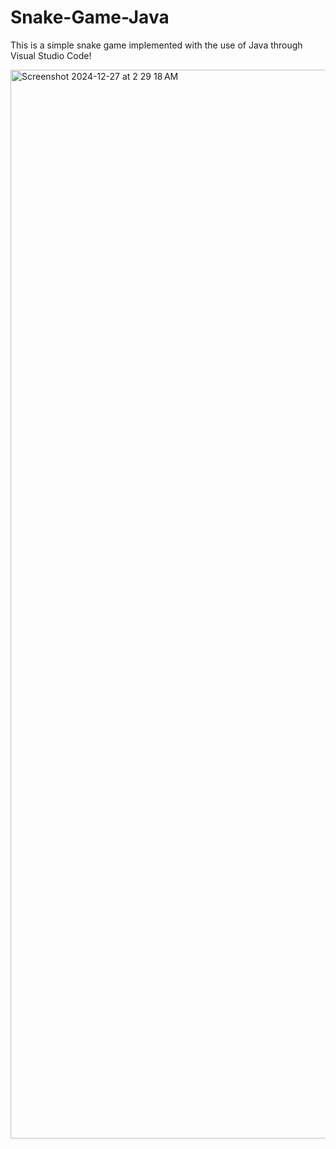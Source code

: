 # Snake-Game-Java
This is a simple snake game implemented with the use of Java through Visual Studio Code!

<img width="1710" alt="Screenshot 2024-12-27 at 2 29 18 AM" src="https://github.com/user-attachments/assets/fa53bd4d-29e6-44cc-863a-c6d33f2505e9" />
